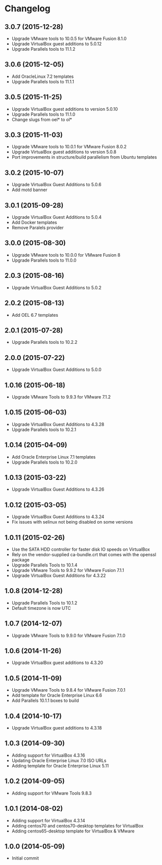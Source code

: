 # Changelog


## 3.0.7 (2015-12-28)

* Upgrade VMware tools to 10.0.5 for VMware Fusion 8.1.0
* Upgrade VirtualBox guest additions to 5.0.12
* Upgrade Parallels tools to 11.1.2

## 3.0.6 (2015-12-05)

* Add OracleLinux 7.2 templates
* Upgrade Parallels tools to 11.1.1

## 3.0.5 (2015-11-25)

* Upgrade VirtualBox guest additions to version 5.0.10
* Upgrade Parallels tools to 11.1.0
* Change slugs from oel* to ol*

## 3.0.3 (2015-11-03)

* Upgrade VMware tools to 10.0.1 for VMware Fusion 8.0.2
* Upgrade VirtualBox guest additions to version 5.0.8
* Port improvements in structure/build parallelism from Ubuntu templates

## 3.0.2 (2015-10-07)

* Upgrade VirtualBox Guest Additions to 5.0.6
* Add motd banner

## 3.0.1 (2015-09-28)

* Upgrade VirtualBox Guest Additions to 5.0.4
* Add Docker templates
* Remove Paralels provider

## 3.0.0 (2015-08-30)

* Upgrade VMware tools to 10.0.0 for VMware Fusion 8
* Upgrade Parallels tools to 11.0.0

## 2.0.3 (2015-08-16)

* Upgrade VirtualBox Guest Additions to 5.0.2

## 2.0.2 (2015-08-13)

* Add OEL 6.7 templates

## 2.0.1 (2015-07-28)

* Upgrade Parallels tools to 10.2.2

## 2.0.0 (2015-07-22)

* Upgrade VirtualBox Guest Additions to 5.0.0

## 1.0.16 (2015-06-18)

* Upgrade VMware Tools to 9.9.3 for VMware 7.1.2

## 1.0.15 (2015-06-03)

* Upgrade VirtualBox Guest Additions to 4.3.28
* Upgrade Parallels tools to 10.2.1

## 1.0.14 (2015-04-09)

* Add Oracle Enterprise Linux 7.1 templates
* Upgrade Parallels tools to 10.2.0

## 1.0.13 (2015-03-22)

* Upgrade VirtualBox Guest Additions to 4.3.26

## 1.0.12 (2015-03-05)

* Upgrade VirtualBox Guest Additions to 4.3.24
* Fix issues with selinux not being disabled on some versions

## 1.0.11 (2015-02-26)

* Use the SATA HDD controller for faster disk IO speeds on VirtualBox
* Rely on the vendor-supplied ca-bundle.crt that comes with the openssl package
* Upgrade Parallels Tools to 10.1.4
* Upgrade VMware Tools to 9.9.2 for VMware Fusion 7.1.1
* Upgrade VirtualBox Guest Additions for 4.3.22

## 1.0.8 (2014-12-28)

* Upgrade Parallels Tools to 10.1.2
* Default timezone is now UTC

## 1.0.7 (2014-12-07)

* Upgrade VMware Tools to 9.9.0 for VMware Fusion 7.1.0

## 1.0.6 (2014-11-26)

* Upgrade VirtualBox guest additions to 4.3.20

## 1.0.5 (2014-11-09)

* Upgrade VMware Tools to 9.8.4 for VMware Fusion 7.0.1
* Add template for Oracle Enterprise Linux 6.6
* Add Parallels 10.1.1 boxes to build

## 1.0.4 (2014-10-17)

* Upgrade VirtualBox guest additions to 4.3.18

## 1.0.3 (2014-09-30)

* Adding support for VirtualBox 4.3.16
* Updating Oracle Enterprise Linux 7.0 ISO URLs
* Adding template for Oracle Enterprise Linux 5.11

## 1.0.2 (2014-09-05)

* Adding support for VMware Tools 9.8.3

## 1.0.1 (2014-08-02)

* Adding support for VirtualBox 4.3.14
* Adding centos70 and centos70-desktop templates for VirtualBox
* Adding centos65-desktop template for VirtualBox & VMware

## 1.0.0 (2014-05-09)

* Initial commit
